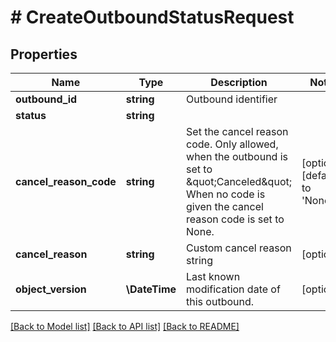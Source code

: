 # # CreateOutboundStatusRequest

## Properties

Name | Type | Description | Notes
------------ | ------------- | ------------- | -------------
**outbound_id** | **string** | Outbound identifier |
**status** | **string** |  |
**cancel_reason_code** | **string** | Set the cancel reason code. Only allowed, when the outbound is set to \&quot;Canceled\&quot; When no code is given the cancel reason code is set to None. | [optional] [default to 'None']
**cancel_reason** | **string** | Custom cancel reason string | [optional]
**object_version** | **\DateTime** | Last known modification date of this outbound. | [optional]

[[Back to Model list]](../../README.md#models) [[Back to API list]](../../README.md#endpoints) [[Back to README]](../../README.md)
